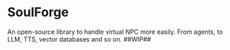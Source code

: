 # SoulForge
An open-source library to handle virtual NPC more easily. From agents, to LLM, TTS, vector databases and so on. ##WIP##
